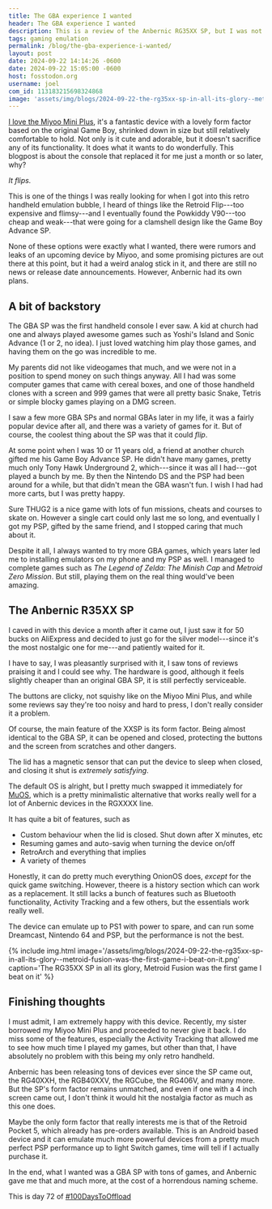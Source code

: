 ```yaml
---
title: The GBA experience I wanted
header: The GBA experience I wanted
description: This is a review of the Anbernic RG35XX SP, but I was not going to disgrace my blog archive with such an ugly name as a title, so this will do.
tags: gaming emulation
permalink: /blog/the-gba-experience-i-wanted/
layout: post
date: 2024-09-22 14:14:26 -0600
date: 2024-09-22 15:05:00 -0600
host: fosstodon.org
username: joel
com_id: 113183215698324868
image: 'assets/img/blogs/2024-09-22-the-rg35xx-sp-in-all-its-glory--metroid-fusion-was-the-first-game-i-beat-on-it.webp'
---
```


[I love the Miyoo Mini Plus](/blog/miyoo-mini-plus-review), it's a fantastic device with a lovely form factor based on the original Game Boy, shrinked down in size but still relatively comfortable to hold. Not only is it cute and adorable, but it doesn't sacrifice any of its functionality. It does what it wants to do wonderfully. This blogpost is about the console that replaced it for me just a month or so later, why?

*It flips.*

This is one of the things I was really looking for when I got into this retro handheld emulation bubble, I heard of things like the Retroid Flip---too expensive and flimsy---and I eventually found the Powkiddy V90---too cheap and weak---that were going for a clamshell design like the Game Boy Advance SP.

None of these options were exactly what I wanted, there were rumors and leaks of an upcoming device by Miyoo, and some promising pictures are out there at this point, but it had a weird analog stick in it, and there are still no news or release date announcements. However, Anbernic had its own plans.

## A bit of backstory

The GBA SP was the first handheld console I ever saw. A kid at church had one and always played awesome games such as Yoshi's Island and Sonic Advance (1 or 2, no idea). I just loved watching him play those games, and having them on the go was incredible to me.

My parents did not like videogames that much, and we were not in a position to spend money on such things anyway. All I had was some computer games that came with cereal boxes, and one of those handheld clones with a screen and 999 games that were all pretty basic Snake, Tetris or simple blocky games playing on a DMG screen.

I saw a few more GBA SPs and normal GBAs later in my life, it was a fairly popular device after all, and there was a variety of games for it. But of course, the coolest thing about the SP was that it could _flip_.

At some point when I was 10 or 11 years old, a friend at another church gifted me his Game Boy Advance SP. He didn't have many games, pretty much only Tony Hawk Underground 2, which---since it was all I had---got played a bunch by me. By then the Nintendo DS and the PSP had been around for a while, but that didn't mean the GBA wasn't fun. I wish I had had more carts, but I was pretty happy.

Sure THUG2 is a nice game with lots of fun missions, cheats and courses to skate on. However a single cart could only last me so long, and eventually I got my PSP, gifted by the same friend, and I stopped caring that much about it.

Despite it all, I always wanted to try more GBA games, which years later led me to installing emulators on my phone and my PSP as well. I managed to complete games such as *The Legend of Zelda: The Minish Cap* and *Metroid Zero Mission*. But still, playing them on the real thing would've been amazing.

## The Anbernic R35XX SP

I caved in with this device a month after it came out, I just saw it for 50 bucks on AliExpress and decided to just go for the silver model---since it's the most nostalgic one for me---and patiently waited for it.

I have to say, I was pleasantly surprised with it, I saw tons of reviews praising it and I could see why. The hardware is good, although it feels slightly cheaper than an original GBA SP, it is still perfectly serviceable.

The buttons are clicky, not squishy like on the Miyoo Mini Plus, and while some reviews say they're too noisy and hard to press, I don't really consider it a problem.

Of course, the main feature of the XXSP is its form factor. Being almost identical to the GBA SP, it can be opened and closed, protecting the buttons and the screen from scratches and other dangers.

The lid has a magnetic sensor that can put the device to sleep when closed, and closing it shut is _extremely satisfying_.

The default OS is alright, but I pretty much swapped it immediately for [MuOS](https://muos.dev/), which is a pretty minimalistic alternative that works really well for a lot of Anbernic devices in the RGXXXX line.

It has quite a bit of features, such as

- Custom behaviour when the lid is closed. Shut down after X minutes, etc
- Resuming games and auto-savig when turning the device on/off
- RetroArch and everything that implies
- A variety of themes

Honestly, it can do pretty much everything OnionOS does, _except_ for the quick game switching. However, theere is a history section which can work as a replacement. It still lacks a bunch of features such as Bluetooth functionality, Activity Tracking and a few others, but the essentials work really well.

The device can emulate up to PS1 with power to spare, and can run some Dreamcast, Nintendo 64 and PSP, but the performance is not the best.

{% include img.html image='/assets/img/blogs/2024-09-22-the-rg35xx-sp-in-all-its-glory--metroid-fusion-was-the-first-game-i-beat-on-it.png' caption='The RG35XX SP in all its glory, Metroid Fusion was the first game I beat on it' %}

## Finishing thoughts

I must admit, I am extremely happy with this device. Recently, my sister borrowed my Miyoo Mini Plus and proceeded to never give it back. I do miss some of the features, especially the Activity Tracking that allowed me to see how much time I played my games, but other than that, I have absolutely no problem with this being my only retro handheld.

Anbernic has been releasing tons of devices ever since the SP came out, the RG40XXH, the RGB40XXV, the RGCube, the RG406V, and many more. But the SP's form factor remains unmatched, and even if one with a 4 inch screen came out, I don't think it would hit the nostalgia factor as much as this one does.

Maybe the only form factor that really interests me is that of the Retroid Pocket 5, which already has pre-orders available. This is an Android based device and it can emulate much more powerful devices from a pretty much perfect PSP performance up to light Switch games, time will tell if I actually purchase it.

In the end, what I wanted was a GBA SP with tons of games, and Anbernic gave me that and much more, at the cost of a horrendous naming scheme.

This is day 72 of [#100DaysToOffload](https://100daystooffload.com)
